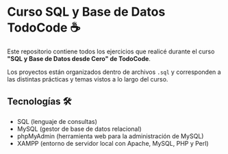 # Curso SQL y Base de Datos TodoCode ☕

Este repositorio contiene todos los ejercicios que realicé durante el curso **"SQL y Base de Datos desde Cero" de TodoCode**.  

Los proyectos están organizados dentro de archivos `.sql` y corresponden a las distintas prácticas y temas vistos a lo largo del curso.  

## Tecnologías 🛠️

- SQL (lenguaje de consultas)
- MySQL (gestor de base de datos relacional)
- phpMyAdmin (herramienta web para la administración de MySQL)
- XAMPP (entorno de servidor local con Apache, MySQL, PHP y Perl)
